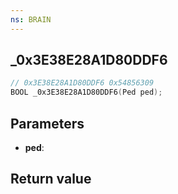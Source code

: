 ```yaml
---
ns: BRAIN
---
```

## _0x3E38E28A1D80DDF6

```c
// 0x3E38E28A1D80DDF6 0x54856309
BOOL _0x3E38E28A1D80DDF6(Ped ped);
```


## Parameters
* **ped**: 

## Return value
